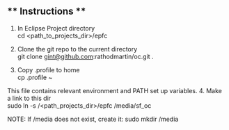 
** Instructions **
----


1. In Eclipse Project directory <br>
cd <path_to_projects_dir>/epfc

2. Clone the git repo to the current directory <br>
git clone gint@github.com:rathodmartin/oc.git .

3. Copy .profile to home  <br>
cp .profile ~  <br>

This file contains relevant environment and PATH set up variables.
4. Make a link to this dir <br>
sudo ln -s /<path_projects_dir>/epfc /media/sf_oc  <br>

NOTE: If /media does not exist, create it: sudo mkdir /media



